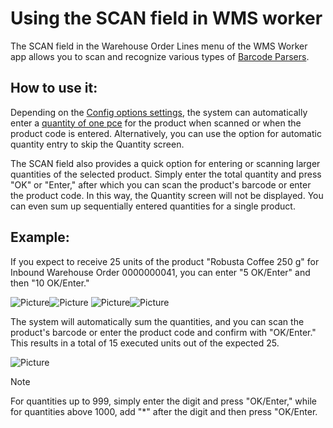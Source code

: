 # Using the SCAN field in WMS worker

The SCAN field in the Warehouse Order Lines menu of the WMS Worker app allows you to scan and recognize various types of [Barcode Parsers](https://docs.erp.net/tech/modules/logistics/wms/how-it-works/barcode-parsers/index.html?q=Barcode%20Parsers%20|%20ERP.net%20Tech%20Docs). 
## How to use it:
Depending on the [Config options settings](https://docs.erp.net/tech/reference/config-options-reference.html#54-wmswms-workersinglebarcodescanentersquantityofonepce), the system can automatically enter a [quantity of one pce](https://docs.erp.net/tech/modules/logistics/wms/how-to/setup-warehouse/enter_quntity_of_one_pce.html) for the product when scanned or when the product code is entered. Alternatively, you can use the option for automatic quantity entry to skip the Quantity screen.

The SCAN field also provides a quick option for entering or scanning larger quantities of the selected product. Simply enter the total quantity and press "OK" or "Enter," after which you can scan the product's barcode or enter the product code. In this way, the Quantity screen will not be displayed. You can even sum up sequentially entered quantities for a single product.

## Example:
If you expect to receive 25 units of the product "Robusta Coffee 250 g" for Inbound Warehouse Order 0000000041, you can enter "5 OK/Enter" and then "10 OK/Enter." 

![Picture](pictures/scan-field-1.png)![Picture](pictures/scan-field-2.png)
![Picture](pictures/scan-field-3.png)![Picture](pictures/scan-field-4.png)

The system will automatically sum the quantities, and you can scan the product's barcode or enter the product code and confirm with "OK/Enter." This results in a total of 15 executed units out of the expected 25.

![Picture](pictures/scan-field-5.png)

> [!NOTE]
> For quantities up to 999, simply enter the digit and press "OK/Enter," while for quantities above 1000, add "*" after the digit and then press "OK/Enter.
